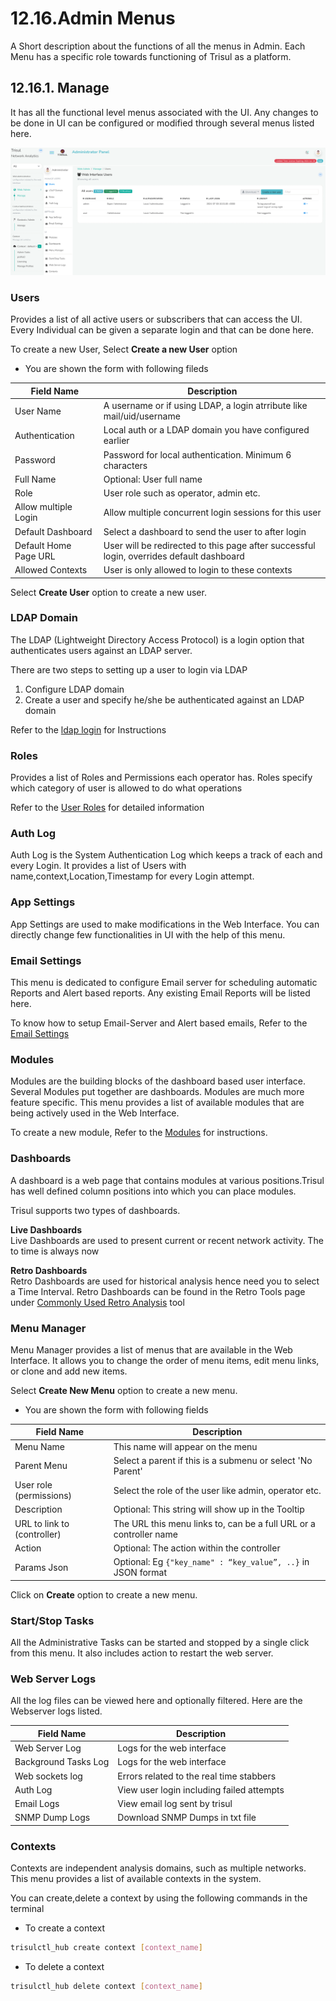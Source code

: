 # 12.16.Admin Menus

A Short description about the functions of all the menus in Admin. Each 
Menu has a specific role towards functioning of Trisul as a platform.

## 12.16.1. Manage

It has all the functional level menus associated with the UI. Any changes to be done in UI can be configured or modified through several menus listed here.

![](images/adminmenu.png)

### Users

Provides a list of all active users or subscribers that can access 
the UI. Every Individual can be given a separate login and that can be 
done here.

To create a new User, Select **Create a new User** option

- You are shown the form with following fileds

| Field Name            | Description                                                                              |
| --------------------- | ---------------------------------------------------------------------------------------- |
| User Name             | A username or if using LDAP, a login atrribute like mail/uid/username                    |
| Authentication        | Local auth or a LDAP domain you have configured earlier                                  |
| Password              | Password for local authentication. Minimum 6 characters                                  |
| Full Name             | Optional: User full name                                                                 |
| Role                  | User role such as operator, admin etc.                                                   |
| Allow multiple Login  | Allow multiple concurrent login sessions for this user                                   |
| Default Dashboard     | Select a dashboard to send the user to after login                                       |
| Default Home Page URL | User will be redirected to this page after successful login, overrides default dashboard |
| Allowed Contexts      | User is only allowed to login to these contexts                                          |

Select **Create User** option to create a new user.

### LDAP Domain

The LDAP (Lightweight Directory Access Protocol) is a login option that authenticates users against an LDAP server.

There are two steps to setting up a user to login via LDAP

1. Configure LDAP domain
2. Create a user and specify he/she be authenticated against an LDAP domain

Refer to the [ldap login](https://trisul.org/docs/ug/webadmin/ldap_login.html) for Instructions

### Roles

Provides a list of Roles and Permissions each operator has. Roles specify which category of user is allowed to do what operations

Refer to the [User Roles](https://trisul.org/docs/ug/webadmin/userroles.html) for detailed information

### Auth Log

Auth Log is the System Authentication Log which keeps a track of each and every Login. It provides a list of Users with name,context,Location,Timestamp for every Login attempt.

### App Settings

App Settings are used to make modifications in the Web Interface. You can directly change few functionalities in UI with the help of this menu.

### Email Settings

This menu is dedicated to configure Email server for scheduling automatic Reports and Alert based reports. Any existing Email Reports will be listed here.

To know how to setup Email-Server and Alert based emails, Refer to the [Email Settings](https://trisul.org/docs/ug/reports/emailsettings.html)

### Modules

Modules are the building blocks of the dashboard based user interface. Several Modules put together are dashboards. Modules are much more feature specific. This menu provides a list of available modules that are being actively used in the Web Interface.

To create a new module, Refer to the [Modules](https://trisul.org/docs/ug/ui/dashmod_intro.html#modules) for instructions.

### Dashboards

A dashboard is a web page that contains modules at various positions.Trisul has well defined column positions into which you can place modules.

Trisul supports two types of dashboards.

**Live Dashboards**  
Live Dashboards are used to present current or recent network activity. The to time is always now

**Retro Dashboards**  
Retro Dashboards are used for historical analysis hence need you to 
select a Time Interval. Retro Dashboards can be found in the Retro Tools
 page under [Commonly Used Retro Analysis](https://trisul.org/docs/ug/cg/retrotools.html#commonly_used_retro_analysis) tool

### Menu Manager

Menu Manager provides a list of menus that are available in the Web 
Interface. It allows you to change the order of menu items, edit menu 
links, or clone and add new items.

Select **Create New Menu** option to create a new menu.

- You are shown the form with following fields

| Field Name                  | Description                                                        |
| --------------------------- | ------------------------------------------------------------------ |
| Menu Name                   | This name will appear on the menu                                  |
| Parent Menu                 | Select a parent if this is a submenu or select 'No Parent'         |
| User role (permissions)     | Select the role of the user like admin, operator etc.              |
| Description                 | Optional: This string will show up in the Tooltip                  |
| URL to link to (controller) | The URL this menu links to, can be a full URL or a controller name |
| Action                      | Optional: The action within the controller                         |
| Params Json                 | Optional: Eg `{"key_name" : “key_value”, ..}` in JSON format       |

Click on **Create** option to create a new menu.

### Start/Stop Tasks

All the Administrative Tasks can be started and stopped by a single 
click from this menu. It also includes action to restart the web server.

### Web Server Logs

All the log files can be viewed here and optionally filtered. Here are the Webserver logs listed.

| Field Name           | Description                               |
| -------------------- | ----------------------------------------- |
| Web Server Log       | Logs for the web interface                |
| Background Tasks Log | Logs for the web interface                |
| Web sockets log      | Errors related to the real time stabbers  |
| Auth Log             | View user login including failed attempts |
| Email Logs           | View email log sent by trisul             |
| SNMP Dump Logs       | Download SNMP Dumps in txt file           |

### Contexts

Contexts are independent analysis domains, such as multiple networks.
 This menu provides a list of available contexts in the system.

You can create,delete a context by using the following commands in the terminal

- To create a context

```bash
trisulctl_hub create context [context_name]
```

- To delete a context  

```bash
trisulctl_hub delete context [context_name]
```
